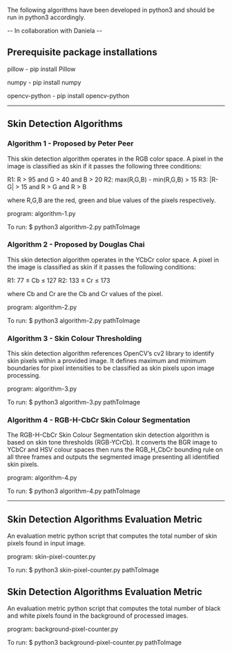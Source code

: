 The following algorithms have been developed in python3 and should be run in python3 accordingly.

-- In collaboration with Daniela -- 

## Prerequisite package installations 

pillow - pip install Pillow

numpy - pip install numpy

opencv-python - pip install opencv-python

---------------------------------------------------------------------------------------------------------------------------

## Skin Detection Algorithms

### Algorithm 1 - Proposed by Peter Peer 

This skin detection algorithm operates in the RGB color space.
A pixel in the image is classified as skin if it passes the following three conditions:

R1: R > 95 and G > 40 and B > 20
R2: max(R,G,B) - min(R,G,B) > 15
R3: |R-G| > 15 and R > G and R > B

where R,G,B are the red, green and blue values of the pixels respectively.

program: algorithm-1.py

To run:
$ python3 algorithm-2.py pathToImage

### Algorithm 2 - Proposed by Douglas Chai 

This skin detection algorithm operates in the YCbCr color space. 
A pixel in the image is classified as skin if it passes the following conditions:

R1: 77 ≤ Cb ≤ 127
R2: 133 ≤ Cr ≤ 173

where Cb and Cr are the Cb and Cr values of the pixel.

program: algorithm-2.py

To run:
$ python3 algorithm-2.py pathToImage

### Algorithm 3 - Skin Colour Thresholding 

This skin detection algorithm references OpenCV’s cv2 library to identify skin pixels within a provided image. 
It defines maximum and minimum boundaries for pixel intensities to be classified as skin pixels upon image processing.

program: algorithm-3.py

To run:
$ python3 algorithm-3.py pathToImage

### Algorithm 4 - RGB-H-CbCr Skin Colour Segmentation

The RGB-H-CbCr Skin Colour Segmentation skin detection algorithm is based on skin tone thresholds (RGB-YCrCb). 
It converts the BGR image to YCbCr and HSV colour spaces then runs the RGB_H_CbCr bounding rule on all three frames and
outputs the segmented image presenting all identified skin pixels.

program: algorithm-4.py

To run:
$ python3 algorithm-4.py pathToImage

---------------------------------------------------------------------------------------------------------------------------

## Skin Detection Algorithms Evaluation Metric 

An evaluation metric python script that computes the total number of skin pixels found in input image.

program: skin-pixel-counter.py

To run:
$ python3 skin-pixel-counter.py pathToImage

## Skin Detection Algorithms Evaluation Metric 

An evaluation metric python script that computes the total number of black and white pixels found in the background 
of processed images.

program: background-pixel-counter.py

To run:
$ python3 background-pixel-counter.py pathToImage
